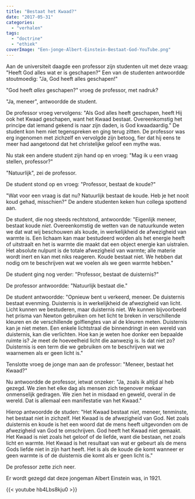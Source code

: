 ```yaml
---
title: "Bestaat het Kwaad?"
date: "2017-05-31"
categories: 
  - "verhalen"
tags: 
  - "doctrine"
  - "ethiek"
coverImage: "Een-jonge-Albert-Einstein-Bestaat-God-YouTube.png"
---
```


Aan de universiteit daagde een professor zijn studenten uit met deze vraag: "Heeft God alles wat er is geschapen?" Een van de studenten antwoordde stoutmoedig: "Ja, God heeft alles geschapen!"

"God heeft _alles_ geschapen?" vroeg de professor, met nadruk?

"Ja, meneer", antwoordde de student.

De professor vroeg vervolgens: "Als God alles heeft geschapen, heeft Hij ook het Kwaad geschapen, want het Kwaad bestaat. Overeenkomstig het principe dat iemand gekend is naar zijn daden, is God kwaadaardig." De student kon hem niet tegenspreken en ging terug zitten. De professor was erg ingenomen met zichzelf en vervolgde zijn betoog, fier dat hij eens te meer had aangetoond dat het christelijke geloof een mythe was.

Nu stak een andere student zijn hand op en vroeg: "Mag ik u een vraag stellen, professor?"

"Natuurlijk", zei de professor.

De student stond op en vroeg: "Professor, bestaat de koude?"

"Wat voor een vraag is dat nu? Natuurlijk bestaat de koude. Heb je het nooit koud gehad, misschien?" De andere studenten keken hun collega spottend aan.

De student, die nog steeds rechtstond, antwoordde: "Eigenlijk meneer, bestaat koude _niet_. Overeenkomstig de wetten van de natuurkunde weten we dat wat wij beschouwen als koude, in werkelijkheid de afwezigheid van warmte is. Een lichaam kan maar bestudeerd worden als het energie heeft of uitstraalt en het is warmte die maakt dat een object energie kan uistralen. Het absolute nulpunt is de totale afwezigheid van warmte; alle materie wordt inert en kan met niks reageren. Koude bestaat niet. We hebben dat nodig om te beschrijven wat we voelen als we geen warmte hebben."

De student ging nog verder: "Professor, bestaat de duisternis?"

De professor antwoordde: "Natuurlijk bestaat die."

De student antwoordde: "Opnieuw bent u verkeerd, meneer. De duisternis bestaat evenming. Duisternis is in werkelijkheid de afwezigheid van licht. Licht kunnen we bestuderen, maar duisternis niet. We kunnen bijvoorbeeld het prisma van Newton gebruiken om het licht te breken in verschillende kleuren en de verschillende golflengtes van al de kleuren meten. Duisternis kan je niet meten. Een enkele lichtstraal die binnendringt in een wereld van duisternis, kan die verlichten. Hoe kan je weten hoe donker een bepaalde ruimte is? Je meet de hoeveelheid licht die aanwezig is. Is dat niet zo? Duisternis is een term die we gebruiken om te beschrijven wat we waarnemen als er geen licht is."

Tenslotte vroeg de jonge man aan de professor: "Meneer, bestaat het Kwaad?"

Nu antwoordde de professor, ietwat onzeker: "Ja, zoals ik altijd al heb gezegd. We zien het elke dag als mensen zich tegenover mekaar onmenselijk gedragen. We zien het in misdaad en geweld, overal in de wereld. Dat is allemaal een manifestatie van het Kwaad."

Hierop antwoordde de studen: "Het Kwaad bestaat _niet_, meneer, tenminste, het bestaat niet in zichzelf. Het Kwaad is de afwezigheid van God. Net zoals duisternis en koude is het een woord dat de mens heeft uitgevonden om de afwezigheid van God te omschrijven. God heeft het Kwaad niet gemaakt. Het Kwaad is niet zoals het geloof of de liefde, want die bestaan, net zoals licht en warmte. Het Kwaad is het resultaat van wat er gebeurt als de mens Gods liefde niet in zijn hart heeft. Het is als de koude die komt wanneer er geen warmte is of de duisternis die komt als er geen licht is."

De professor zette zich neer.

Er wordt gezegd dat deze jongeman Albert Einstein was, in 1921.

{{< youtube hb4Lbs8kju0 >}}
